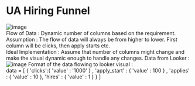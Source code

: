 # UA Hiring Funnel
![image](https://user-images.githubusercontent.com/104884127/224622392-d64a56e5-d84b-44b1-844b-b4efc9debd15.png)
</br>Flow of Data : Dynamic number of columns based on the requirement.
</br>Assumption : The flow of data will always be from higher to lower. First column will be clicks, then apply starts etc. 
</br>Ideal Implementation : Assume that number of columns might change and make the visual dynamic enough to handle any changes. 
Data from Looker : 
![image](https://user-images.githubusercontent.com/104884127/224623415-50213069-e5f9-4a86-9a79-aad9440c7a82.png)
Format of the data flowing to looker visual : 
</br>data = [
  { 'clicks':{ 'value' : '1000' } , 'apply_start' : { 'value' : 100 } , 'applies' : { 'value' : 10 }, 'hires' : { 'value' : 1 }   }
]
